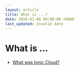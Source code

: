 ```yaml
---
layout: article
title: What is ...?
date: 2018-01-08 00:00:00 +0000
last_updated: Invalid date
---
```

# What is ...

* [What was Ionic Cloud?](what-is/ionic-cloud.md)